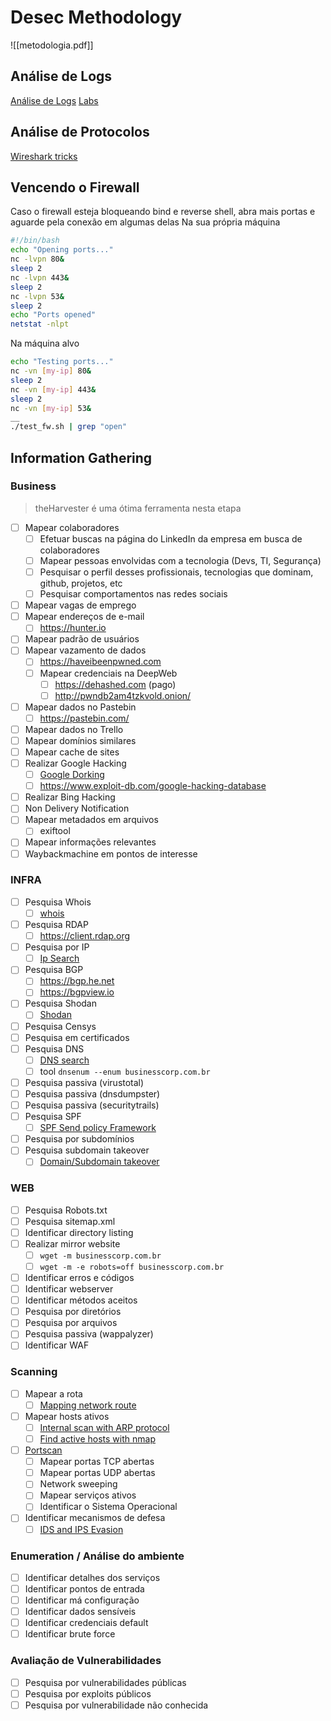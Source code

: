 # Desec Methodology
![[metodologia.pdf]]
## Análise de Logs
[Análise de Logs](forensics/basic-forensic-methodology/log-analysis)
[Labs](desec-labs/logs-labs)
## Análise de Protocolos
[Wireshark tricks](forensics/basic-forensic-methodology/pcap-inspection/wireshark-tricks.md)
## Vencendo o Firewall
Caso o firewall esteja bloqueando bind e reverse shell, abra mais portas e aguarde pela conexão em algumas delas
Na sua própria máquina
```bash
#!/bin/bash
echo "Opening ports..."
nc -lvpn 80&
sleep 2
nc -lvpn 443&
sleep 2
nc -lvpn 53&
sleep 2
echo "Ports opened"
netstat -nlpt
```
Na máquina alvo
```bash
echo "Testing ports..."
nc -vn [my-ip] 80&
sleep 2
nc -vn [my-ip] 443&
sleep 2
nc -vn [my-ip] 53&
__
./test_fw.sh | grep "open"
```
## Information Gathering
### Business
> theHarvester é uma ótima ferramenta nesta etapa
- [ ] Mapear colaboradores
	- [ ] Efetuar buscas na página do LinkedIn da empresa em busca de colaboradores
	- [ ] Mapear pessoas envolvidas com a tecnologia (Devs, TI, Segurança)
	- [ ] Pesquisar o perfil desses profissionais, tecnologias que dominam, github, projetos, etc
	- [ ] Pesquisar comportamentos nas redes sociais
- [ ] Mapear vagas de emprego
- [ ] Mapear endereços de e-mail
	- [ ] https://hunter.io
- [ ] Mapear padrão de usuários
- [ ] Mapear vazamento de dados
	- [ ] https://haveibeenpwned.com
	- [ ] Mapear credenciais na DeepWeb
		- [ ] https://dehashed.com (pago)
		- [ ] http://pwndb2am4tzkvold.onion/
- [ ] Mapear dados no Pastebin
	- [ ] https://pastebin.com/
- [ ] Mapear dados no Trello
- [ ] Mapear domínios similares
- [ ] Mapear cache de sites
- [ ] Realizar Google Hacking
	- [ ] [Google Dorking](generic-methodologies-and-resources/external-recon-methodology/google-dorking.md)
	- [ ] https://www.exploit-db.com/google-hacking-database
- [ ] Realizar Bing Hacking
- [ ] Non Delivery Notification
- [ ] Mapear metadados em arquivos
	- [ ] exiftool
- [ ] Mapear informações relevantes
- [ ] Waybackmachine em pontos de interesse
### INFRA
- [ ] Pesquisa Whois 
	- [ ] [whois](generic-methodologies-and-resources/external-recon-methodology/whois.md)
- [ ] Pesquisa RDAP
	- [ ] https://client.rdap.org
- [ ] Pesquisa por IP
	- [ ] [Ip Search](generic-methodologies-and-resources/external-recon-methodology/ip-search.md)
- [ ] Pesquisa BGP
	- [ ] https://bgp.he.net
	- [ ] https://bgpview.io
- [ ] Pesquisa Shodan
	- [ ] [Shodan](generic-methodologies-and-resources/pentesting-network/shodan.md)
- [ ] Pesquisa Censys
- [ ] Pesquisa em certificados
- [ ] Pesquisa DNS
	- [ ]  [DNS search](dns.md)
	- [ ] tool `dnsenum --enum businesscorp.com.br`
- [ ] Pesquisa passiva (virustotal)
- [ ] Pesquisa passiva (dnsdumpster)
- [ ] Pesquisa passiva (securitytrails)
- [ ] Pesquisa SPF
	- [ ] [SPF Send policy Framework](generic-methodologies-and-resources/pentesting-network/spf.md)
- [ ] Pesquisa por subdomínios
- [ ] Pesquisa subdomain takeover
	- [ ] [Domain/Subdomain takeover](pentesting-web/domain-subdomain-takeover.md)

### WEB
- [ ] Pesquisa Robots.txt
- [ ] Pesquisa sitemap.xml
- [ ] Identificar directory listing
- [ ] Realizar mirror website
	- [ ] `wget -m businesscorp.com.br`
	- [ ] `wget -m -e robots=off businesscorp.com.br`
- [ ] Identificar erros e códigos
- [ ] Identificar webserver
- [ ] Identificar métodos aceitos
- [ ] Pesquisa por diretórios
- [ ] Pesquisa por arquivos
- [ ] Pesquisa passiva (wappalyzer)
- [ ] Identificar WAF

### Scanning
- [ ] Mapear a rota
	- [ ] [Mapping network route](generic-methodologies-and-resources/pentesting-network/mapping-network-route.md)
- [ ] Mapear hosts ativos
	- [ ] [Internal scan with ARP protocol](generic-methodologies-and-resources/pentesting-network/internal-scan-with-arp-protocol.md)
	- [ ] [Find active hosts with nmap](generic-methodologies-and-resources/pentesting-network/find-active-hosts.md)
- [ ] [Portscan](generic-methodologies-and-resources/pentesting-network/portscan.md)
	- [ ] Mapear portas TCP abertas
	- [ ] Mapear portas UDP abertas
	- [ ] Network sweeping
	- [ ] Mapear serviços ativos
	- [ ] Identificar o Sistema Operacional
- [ ] Identificar mecanismos de defesa
	- [ ] [IDS and IPS Evasion](generic-methodologies-and-resources/pentesting-network/ids-evasion)

### Enumeration / Análise do ambiente
- [ ] Identificar detalhes dos serviços
- [ ] Identificar pontos de entrada
- [ ] Identificar má configuração
- [ ] Identificar dados sensíveis
- [ ] Identificar credenciais default
- [ ] Identificar brute force

### Avaliação de Vulnerabilidades
- [ ] Pesquisa por vulnerabilidades públicas
- [ ] Pesquisa por exploits públicos
- [ ] Pesquisa por vulnerabilidade não conhecida